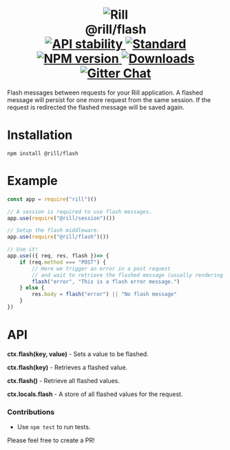 <h1 align="center">
  <!-- Logo -->
  <img src="https://raw.githubusercontent.com/rill-js/rill/master/Rill-Icon.jpg" alt="Rill"/>
  <br/>
  @rill/flash
	<br/>

  <!-- Stability -->
  <a href="https://nodejs.org/api/documentation.html#documentation_stability_index">
    <img src="https://img.shields.io/badge/stability-stable-brightgreen.svg?style=flat-square" alt="API stability"/>
  </a>
  <!-- Standard -->
  <a href="https://github.com/feross/standard">
    <img src="https://img.shields.io/badge/code%20style-standard-brightgreen.svg?style=flat-square" alt="Standard"/>
  </a>
  <!-- NPM version -->
  <a href="https://npmjs.org/package/@rill/flash">
    <img src="https://img.shields.io/npm/v/@rill/flash.svg?style=flat-square" alt="NPM version"/>
  </a>
  <!-- Downloads -->
  <a href="https://npmjs.org/package/@rill/flash">
    <img src="https://img.shields.io/npm/dm/@rill/flash.svg?style=flat-square" alt="Downloads"/>
  </a>
  <!-- Gitter Chat -->
  <a href="https://gitter.im/rill-js/rill">
    <img src="https://img.shields.io/gitter/room/rill-js/rill.svg?style=flat-square" alt="Gitter Chat"/>
  </a>
</h1>

Flash messages between requests for your Rill application.
A flashed message will persist for one more request from the same session.
If the request is redirected the flashed message will be saved again.

# Installation

```console
npm install @rill/flash
```

# Example

```javascript
const app = require("rill")()

// A session is required to use flash messages.
app.use(require("@rill/session")())

// Setup the flash middleware.
app.use(require("@rill/flash")())

// Use it!
app.use(({ req, res, flash })=> {
	if (req.method === "POST") {
		// Here we trigger an error in a post request
		// and wait to retrieve the flashed message (usually rendering a view).
		flash("error", "This is a flash error message.")
	} else {
		res.body = flash("error") || "No flash message"
	}
})
```

# API

**ctx.flash(key, value)** - Sets a value to be flashed.

**ctx.flash(key)** - Retrieves a flashed value.

**ctx.flash()** - Retrieve all flashed values.

**ctx.locals.flash** - A store of all flashed values for the request.


### Contributions

* Use `npm test` to run tests.

Please feel free to create a PR!
